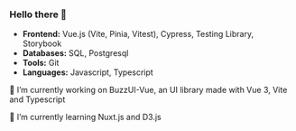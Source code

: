 ### Hello there 👋

- **Frontend:** Vue.js (Vite, Pinia, Vitest), Cypress, Testing Library, Storybook
- **Databases:** SQL, Postgresql
- **Tools:** Git
- **Languages:** Javascript, Typescript

🔭 I’m currently working on BuzzUI-Vue, an UI library made with Vue 3, Vite and Typescript

🌱 I’m currently learning Nuxt.js and D3.js

<!--
**CyprienF/cyprienf** is a ✨ _special_ ✨ repository because its `README.md` (this file) appears on your GitHub profile.

Here are some ideas to get you started:

- 🔭 I’m currently working on ...
- 🌱 I’m currently learning ...
- 👯 I’m looking to collaborate on ...
- 🤔 I’m looking for help with ...
- 💬 Ask me about ...
- 📫 How to reach me: ...
- 😄 Pronouns: ...
- ⚡ Fun fact: ...
-->
